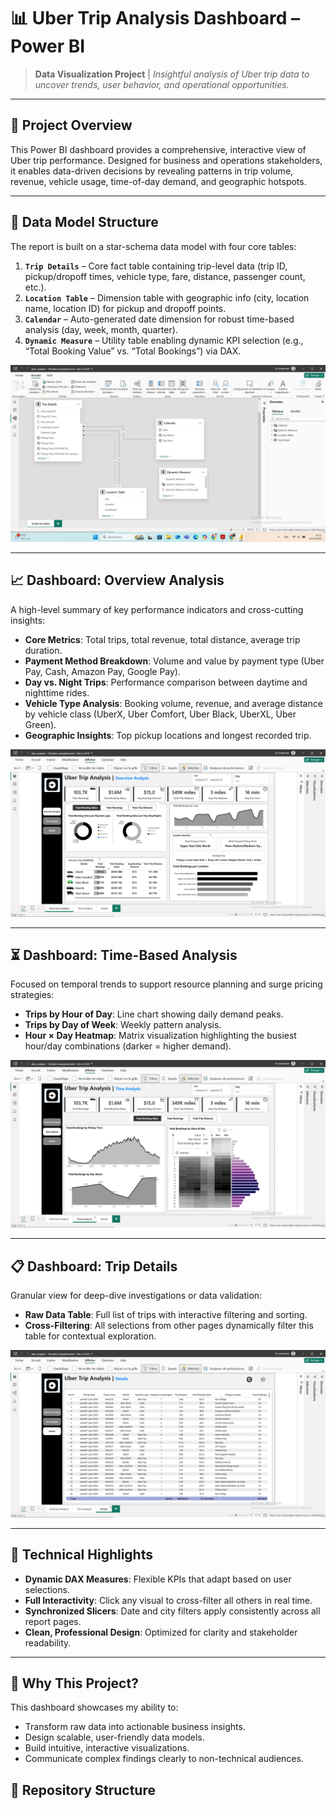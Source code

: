# 📊 Uber Trip Analysis Dashboard – Power BI

> **Data Visualization Project** | *Insightful analysis of Uber trip data to uncover trends, user behavior, and operational opportunities.*

---

## 🎯 Project Overview

This Power BI dashboard provides a comprehensive, interactive view of Uber trip performance. Designed for business and operations stakeholders, it enables data-driven decisions by revealing patterns in trip volume, revenue, vehicle usage, time-of-day demand, and geographic hotspots.

---

## 🧩 Data Model Structure

The report is built on a star-schema data model with four core tables:

1. **`Trip Details`** – Core fact table containing trip-level data (trip ID, pickup/dropoff times, vehicle type, fare, distance, passenger count, etc.).
2. **`Location Table`** – Dimension table with geographic info (city, location name, location ID) for pickup and dropoff points.
3. **`Calendar`** – Auto-generated date dimension for robust time-based analysis (day, week, month, quarter).
4. **`Dynamic Measure`** – Utility table enabling dynamic KPI selection (e.g., “Total Booking Value” vs. “Total Bookings”) via DAX.

![Data Model](screenshots/data_model.png)

---

## 📈 Dashboard: Overview Analysis

A high-level summary of key performance indicators and cross-cutting insights:

- **Core Metrics**: Total trips, total revenue, total distance, average trip duration.
- **Payment Method Breakdown**: Volume and value by payment type (Uber Pay, Cash, Amazon Pay, Google Pay).
- **Day vs. Night Trips**: Performance comparison between daytime and nighttime rides.
- **Vehicle Type Analysis**: Booking volume, revenue, and average distance by vehicle class (UberX, Uber Comfort, Uber Black, UberXL, Uber Green).
- **Geographic Insights**: Top pickup locations and longest recorded trip.

![Overview Analysis](screenshots/overview_analysis.png)

---

## ⏳ Dashboard: Time-Based Analysis

Focused on temporal trends to support resource planning and surge pricing strategies:

- **Trips by Hour of Day**: Line chart showing daily demand peaks.
- **Trips by Day of Week**: Weekly pattern analysis.
- **Hour × Day Heatmap**: Matrix visualization highlighting the busiest hour/day combinations (darker = higher demand).

![Time Analysis](screenshots/time_analysis.png)

---

## 📋 Dashboard: Trip Details

Granular view for deep-dive investigations or data validation:

- **Raw Data Table**: Full list of trips with interactive filtering and sorting.
- **Cross-Filtering**: All selections from other pages dynamically filter this table for contextual exploration.

![Trip Details](screenshots/details_page.png)

---

## 🔧 Technical Highlights

- **Dynamic DAX Measures**: Flexible KPIs that adapt based on user selections.
- **Full Interactivity**: Click any visual to cross-filter all others in real time.
- **Synchronized Slicers**: Date and city filters apply consistently across all report pages.
- **Clean, Professional Design**: Optimized for clarity and stakeholder readability.

---
## 🚀 Why This Project?

This dashboard showcases my ability to:
- Transform raw data into actionable business insights.
- Design scalable, user-friendly data models.
- Build intuitive, interactive visualizations.
- Communicate complex findings clearly to non-technical audiences.


## 📁 Repository Structure
